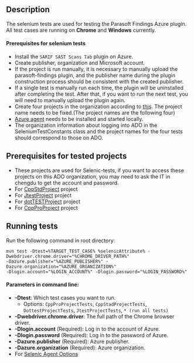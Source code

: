 ## Description
The selenium tests are used for testing the Parasoft Findings Azure plugin. All test cases are running on **Chrome** and **Windows** currently.
#### Prerequisites for selenium tests
* Install the `SARIF SAST Scans Tab` plugin on Azure.
* Create publisher,  organization and Microsoft account.
* If the project is run manually, it is necessary to manually upload the parasoft-findings plugin, and the publisher name during the plugin construction process should be consistent with the created publisher.
* If a single test is manually run each time, the plugin will be uninstalled after completing the test. After that, if you want to run the next test, you will need to manually upload the plugin again.
* Create four projects in the organization according to [this](#prerequisites-for-tested-projects). The project name needs to be fixed.(The project names are the following four)
* [Azure agent](https://learn.microsoft.com/en-us/azure/devops/pipelines/agents/windows-agent?view=azure-devops) needs to be installed and started locally.
* The organization information about logging into ADO in the SeleniumTestConstants class and the project names for the four tests should correspond to those on ADO.


## Prerequisites for tested projects
* These projects are used for Selenic-tests, if you want to access these projects on this ADO organization, you may need to ask the IT in chengdu to get the account and password.
* For [CppStdProject](https://parasoft-cd-devel@dev.azure.com/parasoft-cd-devel/CppStdProject/_git/CppStdProject) project
* For [JtestProject](https://parasoft-cd-devel@dev.azure.com/parasoft-cd-devel/JtestProject/_git/JtestProject) project
* For [dotTESTProject](https://parasoft-cd-devel@dev.azure.com/parasoft-cd-devel/CppProProject/_git/CppProProject) project
* For [CppProProject](https://parasoft-cd-devel@dev.azure.com/parasoft-cd-devel/CppProProject/_git/CppProProject) project



## Running tests
Run the following command in root directory:

```
mvn test -Dtest=%TARGET_TEST_CASE% %selenicAttribute% -Dwebdriver.chrome.driver="%CHROME_DRIVER_PATH%" 
-Dazure.publisher="%AZURE_PUBLISHER%" -Dazure.organization="%AZURE_ORGANIZATION%" 
-Dlogin.account="%LOGIN_ACCOUNT%" -Dlogin.password="%LOGIN_PASSWORD%"
```
#### Parameters in command line:
* **-Dtest**:  Which test cases you want to run. 
  * Options: `CppProProjectTests`, `CppStadProjectTests`, `DottestProjectTests`, `JtestProjectTests`, `* (run all tests)`
* **-Dwebdriver.chrome.driver**: The full path of the Chrome browser driver.
* **-Dlogin.account** (Required): Log in to the account of Azure.
* **-Dlogin.password** (Required): Log in to the password of Azure.
* **-Dazure.publisher** (Required): Azure publisher.
* **-Dazure.organization** (Required): Azure organization.
* For [Selenic Agent Options](https://docs.parasoft.com/display/SEL20222/Command+Line#CommandLine-SelenicAgentOptions)